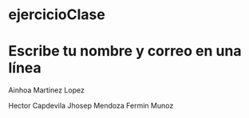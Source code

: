 # ejercicioClase

# Escribe tu nombre y correo en una línea
Ainhoa Martinez Lopez

Hector Capdevila Jhosep Mendoza Fermin Munoz
